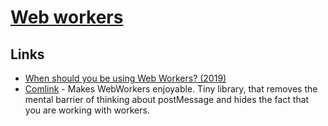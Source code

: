 # [Web workers](https://developer.mozilla.org/en-US/docs/Web/API/Web_Workers_API/Using_web_workers)

## Links

- [When should you be using Web Workers? (2019)](https://dassur.ma/things/when-workers/)
- [Comlink](https://github.com/GoogleChromeLabs/comlink) - Makes WebWorkers enjoyable. Tiny library, that removes the mental barrier of thinking about postMessage and hides the fact that you are working with workers.
